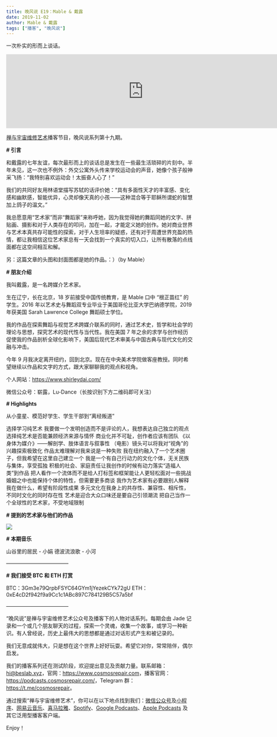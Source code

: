 ```yaml
---
title: 晚风说 E19：Mable & 戴露
date: 2019-11-02
author: Mable & 戴露
tags: ["播客", "晚风说"]
---
```


一次朴实的形而上谈话。

<!--more-->

<iframe src="https://fireside.fm/player/v2/trfV16OE+WeiCxlq1?theme=dark" width="740" height="200" frameborder="0" scrolling="no"></iframe>

[禅与宇宙维修艺术](https://www.cosmosrepair.com)播客节目，晚风说系列第十九期。

**# 引言**

和戴露的七年友谊，每次最形而上的谈话总是发生在一些最生活琐碎的片刻中。半年未见，这一次也不例外：外交公寓外头传来学校运动会的声音，她像个孩子般神采飞扬：“我特别喜欢运动会！太振奋人心了！”

我们的共同好友用林语堂描写苏轼的话评价她：“具有多面性天才的丰富感、变化感和幽默感，智能优异，心灵却像天真的小孩——这种混合等于耶稣所谓蛇的智慧加上鸽子的温文。”

我总愿意用“艺术家”而非“舞蹈家”来称呼她，因为我觉得她的舞蹈同她的文字、拼贴画、摄影和对于人类存在的叩问，加在一起，才能定义她的创作。她对商业世界与艺术本真共存可能性的探索，对于人生坦率的疑惑，还有对于周遭世界充盈的热情，都让我相信这位艺术家总有一天会找到一个真实的切入口，让所有散落的点线面都在这空间相互和解。

另：这篇文章的头图和封面图都是她的作品。：）（by Mable）

**# 朋友介绍** 

我叫戴露，是一名跨媒介艺术家。

生在辽宁，长在北京，18 岁前接受中国传统教育，是 Mable 口中 “根正苗红” 的学生。2016 年以艺术史与舞蹈双专业毕业于美国哥伦比亚大学巴纳德学院，2019 年获美国 Sarah Lawrence College 舞蹈硕士学位。

我的作品在探索舞蹈与视觉艺术跨媒介联系的同时，通过艺术史，哲学和社会学的理论与思想，探究艺术的现代性与当代性。我在美国 7 年之余的求学与创作经历促使我的作品剖析全球化影响下，美国后现代艺术审美与中国古典与现代文化的交融与冲击。

今年 9 月我决定离开纽约，回到北京。现在在中央美术学院做客座教授。同时希望继续以作品和文字的方式，跟大家聊聊我的观点和视角。

个人网站：https://www.shirleydai.com/ 

微信公众号：崭露，Lu-Dance（长按识别下方二维码即可关注）


**# Highlights**

从小童星、模范好学生、学生干部到“离经叛道”

选择学习纯艺术
我要做一个发明创造而不是评论的人，我想表达自己独立的观点
选择纯艺术是否能兼顾经济来源与情怀
商业化并不可耻，创作者应该有团队
《以身体为媒介》——解剖学、肢体语言与叙事性
（电影）镜头可以将我对“视角”的兴趣探索极致化
作品太难理解对我来说是一种失败
我在纽约融入了一个艺术圈子，但我希望在这里自己建立一个
我是一个有自己行动力的文化个体，无关民族与集体，享受孤独
积极的社会、家庭责任让我创作的时候有动力落实“造福人类”到作品
把人看作一个流体而不是给人打标签和框架能让人更轻松面对一些挑战
婚姻之中也能保持个体的特性，但需要更多商谈
我作为艺术家有必要跟别人解释我在做什么，希望有阶段性成果
多元文化在我身上的共存性、兼容性、相斥性，不同时文化的同时存在性
艺术是迎合大众口味还是要自己引领潮流
把自己当作一个全球性的艺术家，不受地域限制

 **# 提到的艺术家与他们的作品**

![](https://tva1.sinaimg.cn/large/006y8mN6ly1g8jp2n2ehij30u01t5000.jpg)

**# 本期音乐**

山谷里的居民 - 小娟
德波流浪歌 - 小河

————————————

**# 我们接受 BTC 和 ETH 打赏**

BTC：3Gm3e79QrpbFSYC64GYm1jYezekCYk72gU
ETH：0xE4cD2f942f9a9Cc1c1ABc897C784129B5C57a5bf

————————————

“晚风说”是禅与宇宙维修艺术公众号及播客下的人物对话系列。每期会由 Jade 记录和一个或几个朋友聊天的过程，探索一个灵魂，收集一个故事，或学习一种新识。有人曾经说，历史上最伟大的思想都是通过对话形式产生和被记录的。

我们无意成就伟大，只是想在这个世界上好好玩耍。希望它对你，常常陪伴，偶尔启发。

我们的播客系列还在测试阶段，欢迎提出意见及贡献力量。联系邮箱：<hi@beslab.xyz>，官网：<https://www.cosmosrepair.com>，播客官网：<https://podcasts.cosmosrepair.com/>，Telegram 群：<https://t.me/cosmosrepair>。

通过搜索“禅与宇宙维修艺术”，你可以在以下地点找到我们：[微信公众号](https://cosmosrepair-1257028016.cos.ap-beijing.myqcloud.com/2019-08-04-qrcode_for_gh_9a7e409c3696_430.jpg)及[小程序](https://cosmosrepair-1257028016.cos.ap-beijing.myqcloud.com/2019-08-04-gh_ec0187a9be05_430.jpg)、[网易云音乐](https://music.163.com/#/djradio?id=793651380)、[喜马拉雅](https://www.ximalaya.com/zhubo/182662946/)、[Spotify](https://open.spotify.com/show/5SfJxMPMoqbGc2zG8ouiuD?si=QcavW9VXQiKTkTuBuWU8nA)、[Google Podcasts](https://podcasts.google.com/?feed=aHR0cHM6Ly9wb2RjYXN0cy5jb3Ntb3NyZXBhaXIuY29tL3Jzcw%3D%3D)、[Apple Podcasts](https://podcasts.apple.com/podcast/id1475254987) 及其它泛用型播客客户端。

Enjoy！